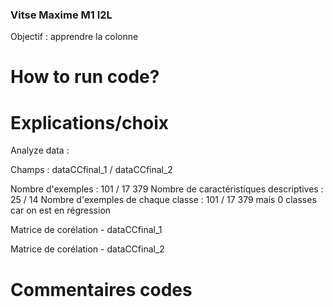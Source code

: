 ### Vitse Maxime M1 I2L

Objectif : apprendre la colonne

# How to run code?

# Explications/choix

Analyze data : 

Champs : dataCCfinal_1 / dataCCfinal_2

Nombre d'exemples : 101 / 17 379
Nombre de caractéristiques descriptives : 25 / 14
Nombre d'exemples de chaque classe : 101 / 17 379 mais 0 classes car on est en régression

Matrice de corélation - dataCCfinal_1

Matrice de corélation - dataCCfinal_2


# Commentaires codes